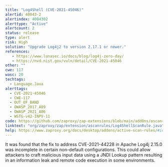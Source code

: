 ```yaml
---
title: "Log4Shell (CVE-2021-45046)"
alertid: 40043-2
alertindex: 4004302
alerttype: "Active"
alertcount: 2
status: release
type: alert
risk: High
solution: "Upgrade Log4j2 to version 2.17.1 or newer."
references:
   - https://www.lunasec.io/docs/blog/log4j-zero-day/
   - https://nvd.nist.gov/vuln/detail/CVE-2021-45046
other: ""
cwe: 117
wasc: 20
techtags: 
  - Language.Java
alerttags: 
  - CVE-2021-45046
  - CWE-117
  - OUT_OF_BAND
  - OWASP_2017_A09
  - OWASP_2021_A06
  - WSTG-v42-INPV-11
code: https://github.com/zaproxy/zap-extensions/blob/main/addOns/ascanrules/src/main/java/org/zaproxy/zap/extension/ascanrules/Log4ShellScanRule.java
linktext: "org/zaproxy/zap/extension/ascanrules/Log4ShellScanRule.java"
help: https://www.zaproxy.org/docs/desktop/addons/active-scan-rules/#id-40043
---
```

It was found that the fix to address CVE-2021-44228 in Apache Log4j 2.15.0 was incomplete in certain non-default configurations. This could allow attackers to craft malicious input data using a JNDI Lookup pattern resulting in an information leak and remote code execution in some environments.
